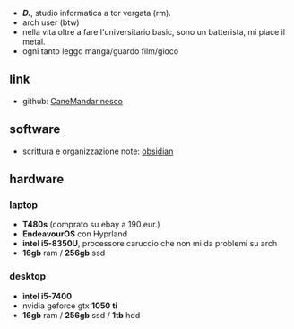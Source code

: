 * ***D.***, studio informatica a tor vergata (rm).
* arch user (btw)
* nella vita oltre a fare l'universitario basic, sono un batterista, mi piace il metal.
* ogni tanto leggo manga/guardo film/gioco

## link
* github: [CaneMandarinesco](https://github.com/CaneMandarinesco)

## software
* scrittura e organizzazione note: [obsidian](https://obsidian.md)

## hardware
### laptop
* **T480s** (comprato su ebay a 190 eur.)
* **EndeavourOS** con Hyprland
* **intel i5-8350U**, processore caruccio che non mi da problemi su arch
* **16gb** ram / **256gb** ssd
### desktop
* **intel i5-7400**
* nvidia geforce gtx **1050 ti**
* **16gb**  ram / **256gb** ssd / **1tb** hdd
